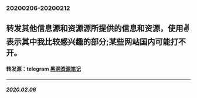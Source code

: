 ### 20200206-20200212
转发其他信息源和资源源所提供的信息和资源，使用✌表示其中我比较感兴趣的部分;某些网站国内可能打不开。
---
#### 转发源：telegram [黑洞资源笔记](https://t.me/tieliu)
---
##### 2020.02.06
###### []()

